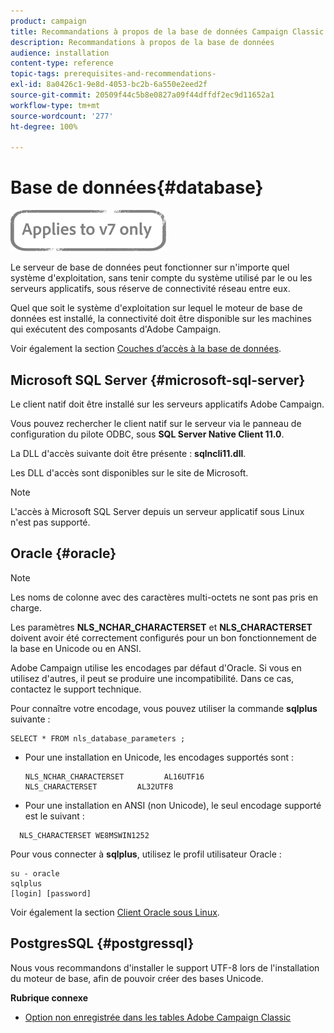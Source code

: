 ```yaml
---
product: campaign
title: Recommandations à propos de la base de données Campaign Classic
description: Recommandations à propos de la base de données
audience: installation
content-type: reference
topic-tags: prerequisites-and-recommendations-
exl-id: 8a0426c1-9e8d-4053-bc2b-6a550e2eed2f
source-git-commit: 20509f44c5b8e0827a09f44dffdf2ec9d11652a1
workflow-type: tm+mt
source-wordcount: '277'
ht-degree: 100%

---
```


# Base de données{#database}

![](../../assets/v7-only.svg)

Le serveur de base de données peut fonctionner sur n&#39;importe quel système d&#39;exploitation, sans tenir compte du système utilisé par le ou les serveurs applicatifs, sous réserve de connectivité réseau entre eux.

Quel que soit le système d&#39;exploitation sur lequel le moteur de base de données est installé, la connectivité doit être disponible sur les machines qui exécutent des composants d&#39;Adobe Campaign.

Voir également la section [Couches d’accès à la base de données](../../installation/using/prerequisites-of-campaign-installation-in-linux.md#database-access-layers).

## Microsoft SQL Server {#microsoft-sql-server}

Le client natif doit être installé sur les serveurs applicatifs Adobe Campaign.

Vous pouvez rechercher le client natif sur le serveur via le panneau de configuration du pilote ODBC, sous **SQL Server Native Client 11.0**.

La DLL d&#39;accès suivante doit être présente : **sqlncli11.dll**.

Les DLL d&#39;accès sont disponibles sur le site de Microsoft.

>[!NOTE]
>
>L&#39;accès à Microsoft SQL Server depuis un serveur applicatif sous Linux n&#39;est pas supporté.

## Oracle {#oracle}

>[!NOTE]
>
>Les noms de colonne avec des caractères multi-octets ne sont pas pris en charge.

Les paramètres **NLS_NCHAR_CHARACTERSET** et **NLS_CHARACTERSET** doivent avoir été correctement configurés pour un bon fonctionnement de la base en Unicode ou en ANSI.

Adobe Campaign utilise les encodages par défaut d&#39;Oracle. Si vous en utilisez d&#39;autres, il peut se produire une incompatibilité. Dans ce cas, contactez le support technique.

Pour connaître votre encodage, vous pouvez utiliser la commande **sqlplus** suivante :

```
SELECT * FROM nls_database_parameters ;
```

* Pour une installation en Unicode, les encodages supportés sont :

   ```
   NLS_NCHAR_CHARACTERSET         AL16UTF16
   NLS_CHARACTERSET         AL32UTF8
   ```

* Pour une installation en ANSI (non Unicode), le seul encodage supporté est le suivant :

```
  NLS_CHARACTERSET WE8MSWIN1252
```

Pour vous connecter à **sqlplus**, utilisez le profil utilisateur Oracle :

```
su - oracle 
sqlplus 
[login] [password]
```

Voir également la section [Client Oracle sous Linux](../../installation/using/installing-packages-with-linux.md#oracle-client-in-linux).

## PostgresSQL {#postgressql}

Nous vous recommandons d&#39;installer le support UTF-8 lors de l&#39;installation du moteur de base, afin de pouvoir créer des bases Unicode.

**Rubrique connexe**

* [Option non enregistrée dans les tables Adobe Campaign Classic](https://helpx.adobe.com/fr/campaign/kb/unlogged-tables-classic.html)
